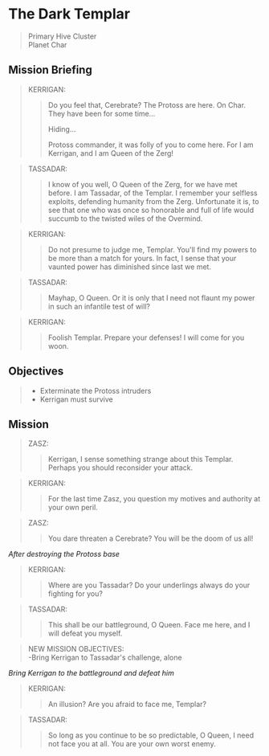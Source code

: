 # The Dark Templar

> Primary Hive Cluster  
> Planet Char

## Mission Briefing

> KERRIGAN:
>> Do you feel that, Cerebrate? The Protoss are here. On Char. They have been for some time...
>>
>> Hiding...
>>
>> Protoss commander, it was folly of you to come here. For I am Kerrigan, and I am Queen of the Zerg!

> TASSADAR:
>> I know of you well, O Queen of the Zerg, for we have met before. I am Tassadar, of the Templar. I remember your selfless exploits, defending humanity from the Zerg. Unfortunate it is, to see that one who was once so honorable and full of life would succumb to the twisted wiles of the Overmind.

> KERRIGAN:
>> Do not presume to judge me, Templar. You'll find my powers to be more than a match for yours. In fact, I sense that your vaunted power has diminished since last we met.

> TASSADAR:
>> Mayhap, O Queen. Or it is only that I need not flaunt my power in such an infantile test of will?

> KERRIGAN:
>> Foolish Templar. Prepare your defenses! I will come for you woon.

## Objectives

> - Exterminate the Protoss intruders
> - Kerrigan must survive

## Mission

> ZASZ:
>> Kerrigan, I sense something strange about this Templar. Perhaps you should reconsider your attack.

> KERRIGAN:
>> For the last time Zasz, you question my motives and authority at your own peril.

> ZASZ:
>> You dare threaten a Cerebrate? You will be the doom of us all!

_After destroying the Protoss base_

> KERRIGAN:
>> Where are you Tassadar? Do your underlings always do your fighting for you?

> TASSADAR:
>> This shall be our battleground, O Queen. Face me here, and I will defeat you myself.

> NEW MISSION OBJECTIVES:  
> -Bring Kerrigan to Tassadar's challenge, alone

_Bring Kerrigan to the battleground and defeat him_

> KERRIGAN:
>> An illusion? Are you afraid to face me, Templar?

> TASSADAR:
>> So long as you continue to be so predictable, O Queen, I need not face you at all. You are your own worst enemy.